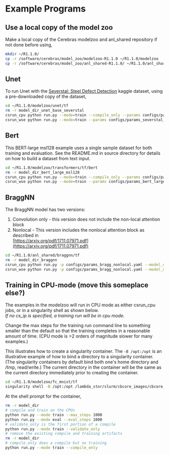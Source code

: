 # Example Programs

## Use a local copy of the model zoo
Make a local copy of the Cerebras modelzoo and anl_shared repository if not done before using,  

```bash
mkdir ~/R1.1.0/
cp -r /software/cerebras/model_zoo/modelzoo-R1.1.0 ~/R1.1.0/modelzoo
cp -r /software/cerebras/model_zoo/anl_shared-R1.1.0/ ~/R1.1.0/anl_shared
```


## Unet
To run Unet with the <a href="https://www.kaggle.com/c/severstal-steel-defect-detection">Severstal: Steel Defect Detection</a> kaggle dataset, using a pre-downloaded copy of the dataset,

```bash
cd ~/R1.1.0/modelzoo/unet/tf
rm -r model_dir_unet_base_severstal
csrun_cpu python run.py --mode=train --compile_only --params configs/params_severstal_sharedds.yaml --model_dir model_dir_unet_base_severstal --cs_ip 192.168.220.50
csrun_wse python run.py --mode=train --params configs/params_severstal_sharedds.yaml --model_dir model_dir_unet_base_severstal --cs_ip 192.168.220.50
```
## Bert
This BERT-large msl128 example uses a single sample dataset for both training and evaluation. See the README.md in source directory for details on how to build a dataset from text input.
```bash
cd ~/R1.1.0/modelzoo/transformers/tf/bert
rm -r model_dir_bert_large_msl128
csrun_cpu python run.py --mode=train --compile_only --params configs/params_bert_large_msl128_sampleds.yaml --model_dir model_dir_bert_large_msl128 --cs_ip 192.168.220.50
csrun_wse python run.py --mode=train --params configs/params_bert_large_msl128_sampleds.yaml --model_dir model_dir_bert_large_msl128 --cs_ip 192.168.220.50
```

## BraggNN
The BraggNN model has two versions:<br>
1) Convolution only - this version does not include the non-local attention block<br>
2) Nonlocal - This version includes the nonlocal attention block as described in  <br>
[https://arxiv.org/pdf/1711.07971.pdf](https://arxiv.org/pdf/1711.07971.pdf)

```bash
cd ~/R1.1.0/anl_shared/braggnn/tf
rm -r model_dir_braggnn
csrun_cpu python run.py -p configs/params_bragg_nonlocal.yaml --model_dir model_dir_braggnn --mode train --compile_only --cs_ip 192.168.220.50
csrun_wse python run.py -p configs/params_bragg_nonlocal.yaml --model_dir model_dir_braggnn --mode train --cs_ip 192.168.220.50
```

## Training in CPU-mode (move this someplace else?)

The examples in the modelzoo<!--- [TODO And PyTorch?]--> will run in CPU mode as either csrun_cpu jobs, or in a singularity shell as shown below.<br>
<i>If no cs_ip is specified, a training run will be in cpu mode. </i>

Change the max steps for the training run command line to something smaller than the default so that the training completes in a reasonable amount of time. (CPU mode is &gt;2 orders of magnitude slower for many examples.)

This illustrates how to create a singularity container.
The `-B /opt:/opt` is an illustrative example of how to bind a directory to a singularity container. (The singularity containers by default bind both one's home directory and /tmp, read/write.)
The current directory in the container will be the same as the current directory immediately prior to creating the container.
```bash
cd ~/R1.1.0/modelzoo/fc_mnist/tf
singularity shell -B /opt:/opt /lambda_stor/slurm/cbcore_images/cbcore_latest.sif
```

At the shell prompt for the container, 
```bash
rm -r model_dir
# compile and train on the CPUs
python run.py --mode train --max_steps 1000
python run.py --mode eval --eval_steps 1000
# validate_only is the first portion of a compile
python run.py --mode train --validate_only
# remove the existing compile and training artifacts
rm -r model_dir
# compile_only does a compile but no training
python run.py --mode train --compile_only
```

